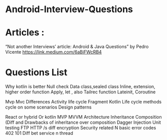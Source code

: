 # Android-Interview-Questions

# Articles :
“Not another Interviews’ article: Android & Java Questions” by Pedro Vicente https://link.medium.com/6aBiFWcRB4

# Questions List

Why kotlin is better
Null check
Data class,sealed class
Inline, extension, higher order function
Apply, let , also
Tailrec function
Lateinit,
Coroutine

Mvp
Mvc
Differences
Activity life cycle
Fragment
Kotlin
Life cycle methods cycle on some scenarios
Design patterns

React or hybrid
Or kotlin
MVP 
MVVM
Architecture
Inheritance 
Composition
(Diff and Drawbacks of inheritance over composition
Dagger Injection
Unit testing
FTP
HTTP /s diff encryption
Security related
N basic error codes 
402
101
Diff bet service n thread
